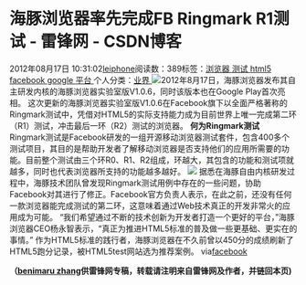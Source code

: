 
# 海豚浏览器率先完成FB Ringmark R1测试 - 雷锋网 - CSDN博客


2012年08月17日 10:31:02[leiphone](https://me.csdn.net/leiphone)阅读数：389标签：[浏览器																](https://so.csdn.net/so/search/s.do?q=浏览器&t=blog)[测试																](https://so.csdn.net/so/search/s.do?q=测试&t=blog)[html5																](https://so.csdn.net/so/search/s.do?q=html5&t=blog)[facebook																](https://so.csdn.net/so/search/s.do?q=facebook&t=blog)[google																](https://so.csdn.net/so/search/s.do?q=google&t=blog)[平台																](https://so.csdn.net/so/search/s.do?q=平台&t=blog)[
							](https://so.csdn.net/so/search/s.do?q=google&t=blog)[
																					](https://so.csdn.net/so/search/s.do?q=facebook&t=blog)个人分类：[业界																](https://blog.csdn.net/leiphone/article/category/873390)
[
																								](https://so.csdn.net/so/search/s.do?q=facebook&t=blog)
[
				](https://so.csdn.net/so/search/s.do?q=html5&t=blog)
[
			](https://so.csdn.net/so/search/s.do?q=html5&t=blog)
[
		](https://so.csdn.net/so/search/s.do?q=测试&t=blog)
[
	](https://so.csdn.net/so/search/s.do?q=浏览器&t=blog)
![](http://www.leiphone.com/wp-content/uploads/2012/08/beta-v3-150x150.png)2012年8月17日，海豚浏览器发布其自主研发内核的海豚浏览器实验室版V1.0.6，同时该版本也在Google
 Play首次亮相。
这次更新的海豚浏览器实验室版V1.0.6在Facebook旗下以全面严格著称的Ringmark测试中，凭借对HTML5的实际支持能力成为目前世界上唯一完成第二环（R1）测试，冲击最后一环（R2）测试的浏览器。
**何为Ringmark测试**
Ringmark测试是Facebook研发的一组开源移动浏览器测试套件，包含400多个测试项目，其目的是帮助开发者了解移动浏览器是否支持他们的应用所需要的功能。目前整个测试由三个环R0、R1、R2组成，环越大，其包含的功能和测试项就越多，同时也代表浏览器所支持的功能越多越好。
![](http://www.leiphone.com/wp-content/uploads/2012/08/final-gret-beta-with-white-backgroundSM.png)
据悉在海豚自由内核研发过程中，海豚技术团队曾发现Ringmark测试用例中存在的一些问题，协助Facebook对其进行了修正。Facebook官方负责人表示，在此之前，还没有任何一款浏览器能完成测试的第二环，这意味着通过Web技术真正的开发非常火的应用成为可能。
“我们希望通过不断的技术创新为开发者打造一个更好的平台，”海豚浏览器CEO杨永智表示，“真正为推进HTML5标准的普及做一些更基础、更实在的事情。”
作为HTML5标准的践行者，海豚浏览器在不久前曾以450分的成绩刷新了HTML5跑分记录，被HTML5test网站选为推荐案例。
via[facebook](http://developers.facebook.com/html5/blog/post/2012/08/16/dolphin-first-to-pass-ring-1--ringmark-and-coremob-updates/)

**（****[benimaru
 zhang](http://www.leiphone.com/author/zhc)****供****雷锋网****专稿，转载请注明来自雷锋网及作者，并链回本页)**

